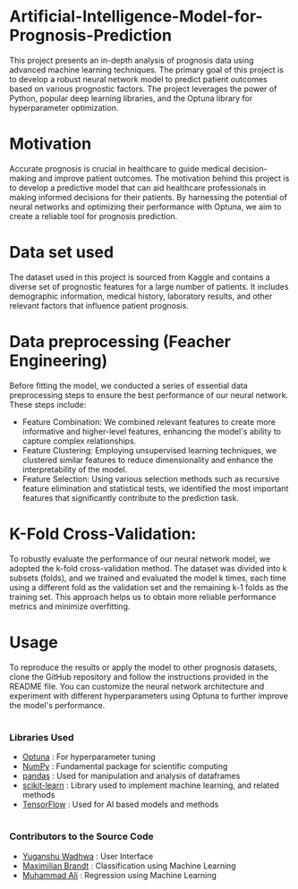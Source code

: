 # Artificial-Intelligence-Model-for-Prognosis-Prediction
This project presents an in-depth analysis of prognosis data using advanced machine learning techniques. The primary goal of this project is to develop a robust neural network model to predict patient outcomes based on various prognostic factors. The project leverages the power of Python, popular deep learning libraries, and the Optuna library for hyperparameter optimization.

# Motivation
Accurate prognosis is crucial in healthcare to guide medical decision-making and improve patient outcomes. The motivation behind this project is to develop a predictive model that can aid healthcare professionals in making informed decisions for their patients. By harnessing the potential of neural networks and optimizing their performance with Optuna, we aim to create a reliable tool for prognosis prediction.

# Data set used 
The dataset used in this project is sourced from Kaggle and contains a diverse set of prognostic features for a large number of patients. It includes demographic information, medical history, laboratory results, and other relevant factors that influence patient prognosis. 

# Data preprocessing (Feacher Engineering)
Before fitting the model, we conducted a series of essential data preprocessing steps to ensure the best performance of our neural network. These steps include:
* Feature Combination: We combined relevant features to create more informative and higher-level features, enhancing the model's ability to capture complex relationships.
* Feature Clustering: Employing unsupervised learning techniques, we clustered similar features to reduce dimensionality and enhance the interpretability of the model.
* Feature Selection: Using various selection methods such as recursive feature elimination and statistical tests, we identified the most important features that significantly contribute to the prediction task.

# K-Fold Cross-Validation:
To robustly evaluate the performance of our neural network model, we adopted the k-fold cross-validation method. The dataset was divided into k subsets (folds), and we trained and evaluated the model k times, each time using a different fold as the validation set and the remaining k-1 folds as the training set. This approach helps us to obtain more reliable performance metrics and minimize overfitting.

# Usage
To reproduce the results or apply the model to other prognosis datasets, clone the GitHub repository and follow the instructions provided in the README file. You can customize the neural network architecture and experiment with different hyperparameters using Optuna to further improve the model's performance.

#
### Libraries Used
* [Optuna](https://optuna.org/) : For hyperparameter tuning
* [NumPy](https://numpy.org/) : Fundamental package for scientific computing
* [pandas](https://pandas.pydata.org/) : Used for manipulation and analysis of dataframes
* [scikit-learn](https://scikit-learn.org/stable/) : Library used to implement machine learning, and related methods
* [TensorFlow](https://www.tensorflow.org/) : Used for AI based models and methods

# 
### Contributors to the Source Code
* [Yuganshu Wadhwa](https://github.com/YuganshuWadhwa) : User Interface
* [Maximilian Brandt](https://github.com/brandeyy) : Classification using Machine Learning
* [Muhammad Ali](https://github.com/MuhammadAliacc) : Regression using Machine Learning

